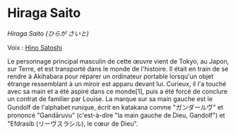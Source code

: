 # Hiraga Saito

_Hiraga Saito (ひらが さいと)_

Voix : [Hino Satoshi](https://fr.wikipedia.org/wiki/Satoshi_Hino)

Le personnage principal masculin de cette œuvre vient de Tokyo, au Japon, sur Terre, et est transporté dans le monde de l'histoire. Il était en train de se rendre à Akihabara pour réparer un ordinateur portable lorsqu'un objet étrange ressemblant à un miroir est apparu devant lui. Curieux, il l'a touché avec sa main et a été aspiré dans ce monde[1], puis a été forcé de conclure un contrat de familier par Louise. La marque sur sa main gauche est le Gundolf de l'alphabet runique, écrit en katakana comme "ガンダールヴ" et prononcé "Gandāruvu" (c'est-à-dire "la main gauche de Dieu, Gandolf") et "Efdrasib (リーヴスラシル), le cœur de Dieu".